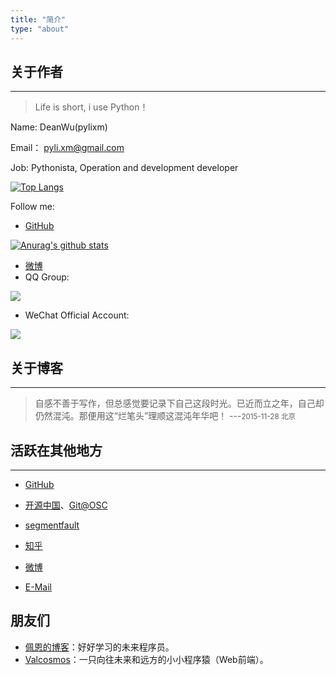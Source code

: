 ```yaml
---
title: "简介"
type: "about"
---
```


## 关于作者 
---

>Life is short, i use Python！

Name: DeanWu(pylixm)

Email： pyli.xm@gmail.com 

Job: Pythonista, Operation and development developer

[![Top Langs](https://github-readme-stats.vercel.app/api/top-langs/?username=pylixm&layout=compact)](https://github.com/anuraghazra/github-readme-stats)

Follow me: 

  - [GitHub](https://github.com/pylixm)
  
[![Anurag's github stats](https://github-readme-stats.vercel.app/api?username=pylixm)](https://github.com/anuraghazra/github-readme-stats)


  - [微博](http://weibo.com/2258086637)
  - QQ Group:

![](https://gitee.com/pylixm/picture/raw/master/2020-9-16/1600251111443-qr_qq_group.png)


  - WeChat Official Account:

![](https://gitee.com/pylixm/picture/raw/master/2020-9-16/1600251153012-qr_wechat.png)


## 关于博客
---

> 自感不善于写作，但总感觉要记录下自己这段时光。已近而立之年，自己却仍然混沌。那便用这“烂笔头”理顺这混沌年华吧！
> ---<small>2015-11-28 北京</small>


## 活跃在其他地方
---

* [GitHub](https://github.com/pylixm)

* [开源中国](http://my.oschina.net/u/877170/blog)、[Git@OSC](http://git.oschina.net/whlz)

* [segmentfault](http://segmentfault.com/u/pyli)

* [知乎](http://www.zhihu.com/people/pylixm)

* [微博](http://weibo.com/2258086637)

* [E-Mail](mailto:pyli.xm@gmail.com)


## 朋友们

- [佩恩的博客](https://www.wuyabala.com/)：好好学习的未来程序员。
- [Valcosmos](https://www.valzt.cn/)：一只向往未来和远方的小小程序猿（Web前端）。
